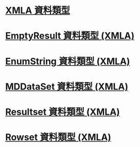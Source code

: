 # [XMLA 資料類型](xml-data-types-xmla.md)

# [EmptyResult 資料類型 (XMLA)](emptyresult-data-type-xmla.md)
# [EnumString 資料類型 (XMLA)](enumstring-data-type-xmla.md)
# [MDDataSet 資料類型 (XMLA)](mddataset-data-type-xmla.md)
# [Resultset 資料類型 (XMLA)](resultset-data-type-xmla.md)
# [Rowset 資料類型 (XMLA)](rowset-data-type-xmla.md)
